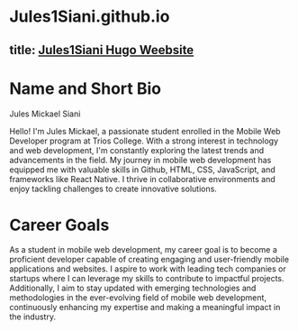 # Jules1Siani.github.io

title: [Jules1Siani Hugo Weebsite](http://localhost:1313/)
---

# Name and Short Bio
Jules Mickael Siani

Hello! I'm Jules Mickael, a passionate student enrolled in the Mobile Web Developer program at Trios College. With a strong interest in technology and web development, I'm constantly exploring the latest trends and advancements in the field. My journey in mobile web development has equipped me with valuable skills in Github, HTML, CSS, JavaScript, and frameworks like React Native. I thrive in collaborative environments and enjoy tackling challenges to create innovative solutions.

# Career Goals
As a student in mobile web development, my career goal is to become a proficient developer capable of creating engaging and user-friendly mobile applications and websites. I aspire to work with leading tech companies or startups where I can leverage my skills to contribute to impactful projects. Additionally, I aim to stay updated with emerging technologies and methodologies in the ever-evolving field of mobile web development, continuously enhancing my expertise and making a meaningful impact in the industry.
